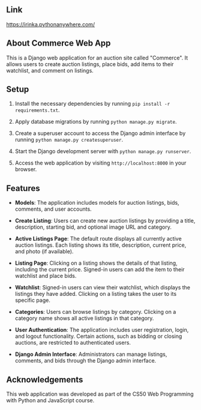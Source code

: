 ## Link
https://irinka.pythonanywhere.com/

## About Commerce Web App

This is a Django web application for an auction site called "Commerce". It allows users to create auction listings, place bids, add items to their watchlist, and comment on listings.

## Setup

1. Install the necessary dependencies by running `pip install -r requirements.txt`.

2. Apply database migrations by running `python manage.py migrate`.

3. Create a superuser account to access the Django admin interface by running `python manage.py createsuperuser`.

4. Start the Django development server with `python manage.py runserver`.

5. Access the web application by visiting `http://localhost:8000` in your browser.

## Features

- **Models**: The application includes models for auction listings, bids, comments, and user accounts.

- **Create Listing**: Users can create new auction listings by providing a title, description, starting bid, and optional image URL and category.

- **Active Listings Page**: The default route displays all currently active auction listings. Each listing shows its title, description, current price, and photo (if available).

- **Listing Page**: Clicking on a listing shows the details of that listing, including the current price. Signed-in users can add the item to their watchlist and place bids.

- **Watchlist**: Signed-in users can view their watchlist, which displays the listings they have added. Clicking on a listing takes the user to its specific page.

- **Categories**: Users can browse listings by category. Clicking on a category name shows all active listings in that category.

- **User Authentication**: The application includes user registration, login, and logout functionality. Certain actions, such as bidding or closing auctions, are restricted to authenticated users.

- **Django Admin Interface**: Administrators can manage listings, comments, and bids through the Django admin interface.
  
## Acknowledgements

This web application was developed as part of the CS50 Web Programming with Python and JavaScript course.
